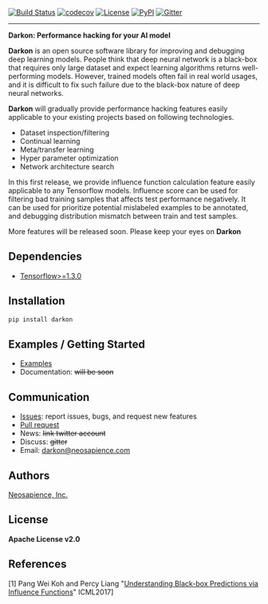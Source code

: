 [![Build Status](https://travis-ci.org/darkonhub/darkon.svg?branch=master)](https://travis-ci.org/darkonhub/darkon)
[![codecov](https://codecov.io/gh/darkonhub/darkon/branch/master/graph/badge.svg)](https://codecov.io/gh/darkonhub/darkon)
[![License](https://img.shields.io/badge/License-Apache%202.0-blue.svg)](https://opensource.org/licenses/Apache-2.0)
[![PyPI](https://img.shields.io/pypi/v/darkon.svg?style=flat-square)]()
[![Gitter](https://img.shields.io/gitter/room/darkonhub/darkon.svg?style=flat-square)]()

---------------------------------------------------

**Darkon: Performance hacking for your AI model**

**Darkon** is an open source software library for improving and debugging deep learning models. People think that deep neural network is a black-box that requires only large dataset and expect learning algorithms returns well-performing models. However, trained models often fail in real world usages, and it is difficult to fix such failure due to the black-box nature of deep neural networks.

**Darkon** will gradually provide performance hacking features easily applicable to your existing projects based on following technologies.
- Dataset inspection/filtering
- Continual learning
- Meta/transfer learning
- Hyper parameter optimization
- Network architecture search

In this first release, we provide influence function calculation feature easily applicable to any Tensorflow models. Influence score can be used for filtering bad training samples that affects test performance negatively. It can be used for prioritize potential mislabeled examples to be annotated, and debugging distribution mismatch between train and test samples.

More features will be released soon. Please keep your eyes on **Darkon**

## Dependencies
- [Tensorflow>=1.3.0](https://github.com/tensorflow/tensorflow)

## Installation
```bash
pip install darkon
```

## Examples / Getting Started 
- [Examples](https://github.com/darkonhub/darkon-examples) 
- Documentation: ~~will be soon~~  

## Communication
- [Issues](https://github.com/darkonhub/darkon/issues): report issues, bugs, and request new features
- [Pull request](https://github.com/darkonhub/darkon/pulls)
- News: ~~link twitter account~~
- Discuss: ~~gitter~~
- Email: [darkon@neosapience.com](mailto:darkon@neosapience.com) 

## Authors
[Neosapience, Inc.](http://www.neosapience.com)

## License
**Apache License v2.0**

## References
[1] Pang Wei Koh and Percy Liang "[Understanding Black-box Predictions via Influence Functions](https://arxiv.org/abs/1703.04730)" ICML2017]

